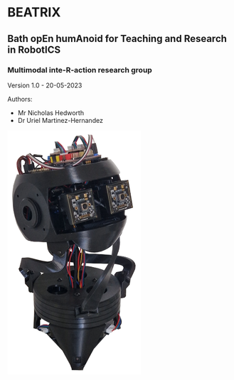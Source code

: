 # BEATRIX
## Bath opEn humAnoid for Teaching and Research in RobotICS

### Multimodal inte-R-action research group

Version 1.0 - 20-05-2023

Authors:
- Mr Nicholas Hedworth
- Dr Uriel Martinez-Hernandez

<img src="https://github.com/inte-R-action/BEATRIX/blob/main/Images/BEATRIX_robot_head_v1.png" width="300" height="550" align="center">
